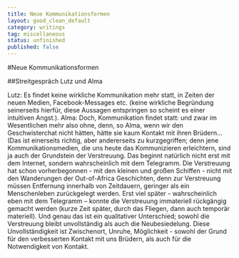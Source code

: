 ```yaml
---
title: Neue Kommunikationsformen
layout: good_clean_default
category: writings
tag: miscellaneous
status: unfinished
published: false
---
```

#Neue Kommunikationsformen

##Streitgespräch Lutz und Alma

Lutz: Es findet keine wirkliche Kommunikation mehr statt, in Zeiten der neuen Medien, Facebook-Messages etc. (keine wirkliche Begründung seinerseits hierfür, diese Aussagen
entspringen so scheint es einer intuitiven Angst.).
Alma: Doch, Kommunikation findet statt: und zwar im Wesentlichen mehr also ohne, denn, so Alma, wenn wir den Geschwisterchat nicht hätten, hätte sie kaum Kontakt mit ihren Brüdern...
(Das ist einerseits richtig, aber andererseits zu kurzgegriffen; denn jene Kommunikationsmedien, die uns heute das Kommunizieren erleichtern, sind ja auch der Grundstein der Verstreuung. Das beginnt natürlich nicht erst mit dem Internet, sondern wahrscheinlich mit dem Telegramm. Die Verstreuung hat schon vorherbegonnen - mit den kleinen und großen Schiffen - nicht mit den Wanderungen der Out-of-Africa Geschichten, denn zur Verstreuung müssen Entfernung innerhalb von Zeitdauern, geringer als ein Menschenleben zurückgelegt werden. Erst viel später - wahrscheinlich eben mit dem Telegramm – konnte die Verstreuung immateriell rückgängig gemacht werden (kurze Zeit später, durch das Fliegen, dann auch temporär materiell). Und genau das ist ein qualitativer Unterschied; sowohl die Verstreuung bleibt unvollständig als auch die Neubesiedelung. Diese Unvollständigkeit ist Zwischenort, Unruhe, Möglichkeit - sowohl der Grund für den verbesserten Kontakt mit uns Brüdern, als auch für die Notwendigkeit von Kontakt.
